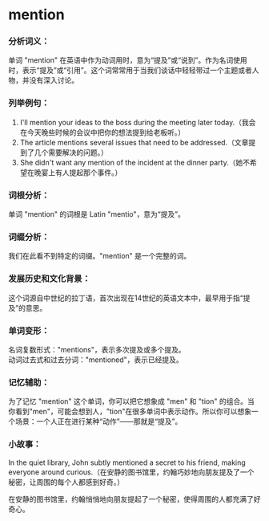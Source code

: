 # mention

### 分析词义：

  

单词 "mention" 在英语中作为动词用时，意为“提及”或“说到”。作为名词使用时，表示“提及”或“引用”。这个词常常用于当我们谈话中轻轻带过一个主题或者人物，并没有深入讨论。

  

### 列举例句：

  

1.  I'll mention your ideas to the boss during the meeting later today.（我会在今天晚些时候的会议中把你的想法提到给老板听。）
2.  The article mentions several issues that need to be addressed.（文章提到了几个需要解决的问题。）
3.  She didn't want any mention of the incident at the dinner party.（她不希望在晚宴上有人提起那个事件。）

  

### 词根分析：

  

单词 "mention" 的词根是 Latin "mentio"，意为“提及”。

  

### 词缀分析：

  

我们在此看不到特定的词缀。"mention" 是一个完整的词。

  

### 发展历史和文化背景：

  

这个词源自中世纪的拉丁语，首次出现在14世纪的英语文本中，最早用于指“提及”的意思。

  

### 单词变形：

  

名词复数形式："mentions"，表示多次提及或多个提及。  
动词过去式和过去分词："mentioned"，表示已经提及。

  

### 记忆辅助：

  

为了记忆 "mention" 这个单词，你可以把它想象成 "men" 和 "tion" 的组合。当你看到"men"，可能会想到人，"tion"在很多单词中表示动作。所以你可以想象一个场景：一个人正在进行某种“动作”——那就是“提及”。

  

### 小故事：

  

In the quiet library, John subtly mentioned a secret to his friend, making everyone around curious.（在安静的图书馆里，约翰巧妙地向朋友提及了一个秘密，让周围的每个人都感到好奇。）

  

在安静的图书馆里，约翰悄悄地向朋友提起了一个秘密，使得周围的人都充满了好奇心。
